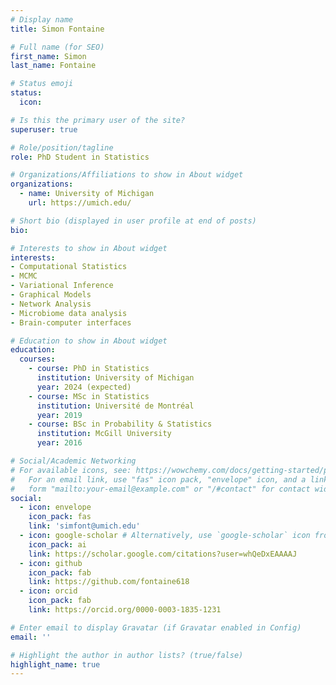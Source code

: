 ```yaml
---
# Display name
title: Simon Fontaine

# Full name (for SEO)
first_name: Simon
last_name: Fontaine

# Status emoji
status:
  icon: 

# Is this the primary user of the site?
superuser: true

# Role/position/tagline
role: PhD Student in Statistics

# Organizations/Affiliations to show in About widget
organizations:
  - name: University of Michigan
    url: https://umich.edu/

# Short bio (displayed in user profile at end of posts)
bio: 

# Interests to show in About widget
interests:
- Computational Statistics
- MCMC
- Variational Inference
- Graphical Models
- Network Analysis
- Microbiome data analysis
- Brain-computer interfaces

# Education to show in About widget
education:
  courses:
    - course: PhD in Statistics
      institution: University of Michigan
      year: 2024 (expected)
    - course: MSc in Statistics
      institution: Université de Montréal
      year: 2019
    - course: BSc in Probability & Statistics
      institution: McGill University
      year: 2016

# Social/Academic Networking
# For available icons, see: https://wowchemy.com/docs/getting-started/page-builder/#icons
#   For an email link, use "fas" icon pack, "envelope" icon, and a link in the
#   form "mailto:your-email@example.com" or "/#contact" for contact widget.
social:
  - icon: envelope
    icon_pack: fas
    link: 'simfont@umich.edu'
  - icon: google-scholar # Alternatively, use `google-scholar` icon from `ai` icon pack
    icon_pack: ai
    link: https://scholar.google.com/citations?user=whQeDxEAAAAJ
  - icon: github
    icon_pack: fab
    link: https://github.com/fontaine618
  - icon: orcid
    icon_pack: fab
    link: https://orcid.org/0000-0003-1835-1231

# Enter email to display Gravatar (if Gravatar enabled in Config)
email: ''

# Highlight the author in author lists? (true/false)
highlight_name: true
---
```



